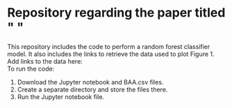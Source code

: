 # Repository regarding the paper titled " "
 This repository includes the code to perform a random forest classifier model. It also includes the links to retrieve the data used to plot Figure 1. <br />
 Add links to the data here:  <br />
 To run the code:  <br />
1. Download the Jupyter notebook and BAA.csv files.
2. Create a separate directory and store the files there.
3. Run the Jupyter notebook file.
